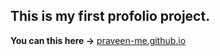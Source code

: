 ## This is my first profolio project.

**You can this here ->** [praveen-me.github.io](https://praveen-me.github.io)
